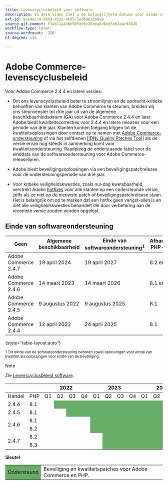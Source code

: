 ```yaml
---
title: Levenscyclusbeleid voor software
description: In deze video ziet u de belangrijkste datums voor einde softwareondersteuning voor Adobe Commerce-releases.
exl-id: 9ee4ecc8-d893-412a-a605-5a8606a1b9a9
source-git-commit: f5ab11a43bb90fa96c20cea8d8c85eb2a4c98826
workflow-type: tm+mt
source-wordcount: '326'
ht-degree: 12%

---
```


# Adobe Commerce-levenscyclusbeleid

Voor Adobe Commerce 2.4.4 en latere versies:

- Om ons levenscyclusbeleid beter te stroomlijnen en de opdracht-kritieke behoeften van klanten van Adobe Commerce te steunen, breiden wij ons steunvenster tot drie jaar uit van de algemene beschikbaarheidsdatum (GA) voor Adobe Commerce 2.4.4 en later. Adobe biedt kwaliteitscorrecties voor 2.4.4 en latere releases voor een periode van drie jaar. Klanten kunnen toegang krijgen tot de kwaliteitsoplossingen door contact op te nemen met [Adobe Commerce-ondersteuning](https://experienceleague.adobe.com/docs/commerce-knowledge-base/kb/help-center-guide/magento-help-center-user-guide.html) of via het zelfdienen [[!DNL Quality Patches Tool]](https://experienceleague.adobe.com/tools/commerce-quality-patches/index.html) als de versie ervan nog steeds in aanmerking komt voor kwaliteitsondersteuning. Raadpleeg de onderstaande tabel voor de einddata van de softwareondersteuning voor Adobe Commerce-releaselijnen.

- Adobe biedt beveiligingsoplossingen via een beveiligingspatchrelease voor de ondersteuningsperiode van drie jaar.

- Voor kritieke veiligheidskwesties, zoals nul-dag kwetsbaarheid, verstrekt Adobe [hotfixes](https://support.magento.com/hc/en-us/sections/360003869892-Known-issues-patches-attached-) voor alle klanten op een ondersteunde versie, zelfs als ze niet op de nieuwste patch of beveiligingspatchrelease staan. Het is belangrijk om op te merken dat een hotfix geen vangst-allen is en niet alle veiligheidskwesties behandelt die door verbetering aan de recentste versie zouden worden opgelost.

## Einde van softwareondersteuning

| Geen | Algemene beschikbaarheid | Einde van softwareondersteuning<sup>1</sup> | Afhankelijke PHP-versie |
|----------------------|----------------------|-------------------------------------|-----------------------|
| Adobe Commerce 2.4.7 | 19 april 2024 | 19 april 2027 | 8.2 en 8.3 |
| Adobe Commerce 2.4.6 | 14 maart 2023 | 14 maart 2026 | 8.1 en 8.2 |
| Adobe Commerce 2.4.5 | 9 augustus 2022 | 9 augustus 2025 | 8.1 |
| Adobe Commerce 2.4.4 | 12 april 2022 | 24 april 2025 | 8.1 |

{style="table-layout:auto"}

<sup>1 Tot einde van de softwareondersteuning behoren zowel oplossingen voor einde van kwaliteit als oplossingen voor einde van de beveiliging.</sup><br>

>[!NOTE]
>
>Zie [Levenscyclusbeleid software](https://www.adobe.com/content/dam/cc/en/legal/terms/enterprise/pdfs/Adobe-Commerce-Software-Lifecycle-Policy.pdf).

<table style="table-layout:auto">
<thead>
  <tr>
    <th colspan="2"></th>
    <th colspan="4">2022</th>
    <th colspan="4">2023</th>
    <th colspan="4">2024</th>
    <th colspan="4">2025</th>
    <th colspan="4">2026</th>
    <th colspan="4">2027</th>
  </tr>
</thead>
<tbody>
  <tr>
    <td>Handel</td>
    <td>PHP</td>
    <td>Q1</td>
    <td>Q2</td>
    <td>Q3</td>
    <td>Q4</td>
    <td>Q1</td>
    <td>Q2</td>
    <td>Q3</td>
    <td>Q4</td>
    <td>Q1</td>
    <td>Q2</td>
    <td>Q3</td>
    <td>Q4</td>
    <td>Q1</td>
    <td>Q2</td>
    <td>Q3</td>
    <td>Q4</td>
    <td>Q1</td>
    <td>Q2</td>
    <td>Q3</td>
    <td>Q4</td>
    <td>Q1</td>
    <td>Q2</td>
    <td>Q3</td>
    <td>Q4</td>
  </tr>
  <tr>
    <td>2.4.4</td>
    <td>8.1</td>
    <td></td>
    <td colspan="13" style="background-color:#67ac68;"></td>
    <td colspan="10"></td>
  </tr>
  <tr>
    <td>2.4.5</td>
    <td>8.1</td>
    <td colspan="2"></td>
    <td colspan="13" style="background-color:#67ac68;"></td>
    <td colspan="9"></td>
  </tr>
  <tr>
    <td rowspan="2">2.4.6</td>
    <td>8.1</td>
    <td colspan="4"></td>
    <td colspan="13" style="background-color:#67ac68;"></td>
    <td colspan="8"></td>
  </tr>
  <tr>
    <td>8.2</td>
    <td colspan="4"></td>
    <td colspan="13" style="background-color:#67ac68;"></td>
    <td colspan="8"></td>
  </tr>
  <tr>
    <td rowspan="2">2.4.7</td>
    <td>8.2</td>
    <td colspan="5"></td>
    <td colspan="17" style="background-color:#67ac68;"></td>
    <td colspan="2"></td>
  </tr>
  <tr>
    <td>8.3</td>
    <td colspan="5"></td>
    <td colspan="17" style="background-color:#67ac68;"></td>
    <td colspan="2"></td>
  </tr>
</tbody>
</table>

**Sleutel**

<table style="table-layout:auto">
 <tbody>
  <tr>
   <td style="background-color:#67ac68;">Ondersteund</td>
   <td>Beveiliging en kwaliteitspatches voor Adobe Commerce en PHP.</td>
  </tr>
  <!-- <tr>
   <td style="background-color:#cd3c3c;">End of software support</td>
   <td>Version that has reached end of software support.</td>
  </tr>
 </tbody> -->
</table>
